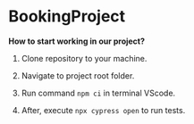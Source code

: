 # BookingProject

**How to start working in our project?**

1. Clone repository to your machine.

2. Navigate to project root folder.

3. Run command ```npm ci``` in terminal VScode.

4. After, execute ```npx cypress open```  to run tests.

